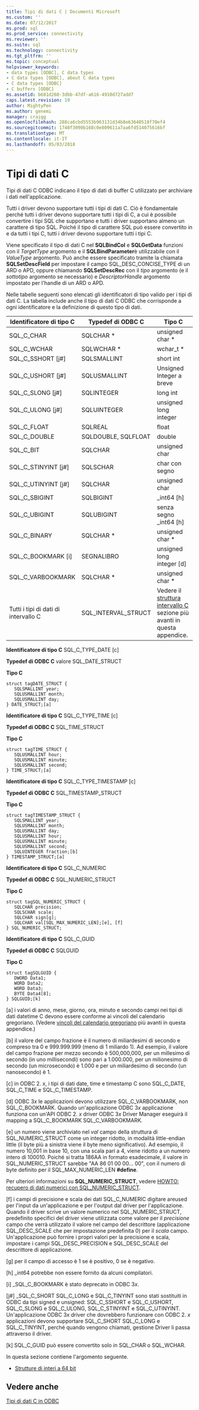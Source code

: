 ```yaml
---
title: Tipi di dati C | Documenti Microsoft
ms.custom: ''
ms.date: 07/12/2017
ms.prod: sql
ms.prod_service: connectivity
ms.reviewer: ''
ms.suite: sql
ms.technology: connectivity
ms.tgt_pltfrm: ''
ms.topic: conceptual
helpviewer_keywords:
- data types [ODBC], C data types
- C data types [ODBC], about C data types
- C data types [ODBC]
- C buffers [ODBC]
ms.assetid: b681d260-3dbb-47df-a616-4910d727add7
caps.latest.revision: 19
author: MightyPen
ms.author: genemi
manager: craigg
ms.openlocfilehash: 288ca6cbd5553b963131d34b8e63640518f70ef4
ms.sourcegitcommit: 1740f3090b168c0e809611a7aa6fd514075616bf
ms.translationtype: MT
ms.contentlocale: it-IT
ms.lasthandoff: 05/03/2018
---
```

# <a name="c-data-types"></a>Tipi di dati C
Tipi di dati C ODBC indicano il tipo di dati di buffer C utilizzato per archiviare i dati nell'applicazione.  
  
 Tutti i driver devono supportare tutti i tipi di dati C. Ciò è fondamentale perché tutti i driver devono supportare tutti i tipi di C, a cui è possibile convertire i tipi SQL che supportano e tutti i driver supportano almeno un carattere di tipo SQL. Poiché il tipo di carattere SQL può essere convertito in e da tutti i tipi C, tutti i driver devono supportare tutti i tipi C.  
  
 Viene specificato il tipo di dati C nel **SQLBindCol** e **SQLGetData** funzioni con il *TargetType* argomento e il **SQLBindParameter**è utilizzabile con il *ValueType* argomento. Può anche essere specificato tramite la chiamata **SQLSetDescField** per impostare il campo SQL_DESC_CONCISE_TYPE di un ARD o APD, oppure chiamando **SQLSetDescRec** con il *tipo* argomento (e il *sottotipo* argomento se necessario) e *DescriptorHandle* argomento impostato per l'handle di un ARD o APD.  
  
 Nelle tabelle seguenti sono elencati gli identificatori di tipo valido per i tipi di dati C. La tabella include anche il tipo di dati C ODBC che corrisponde a ogni identificatore e la definizione di questo tipo di dati.  
  
|Identificatore di tipo C|Typedef di ODBC C|Tipo C|  
|-----------------------|--------------------|------------|  
|SQL_C_CHAR|SQLCHAR *|unsigned char *|  
|SQL_C_WCHAR|SQLWCHAR *|wchar_t *|  
|SQL_C_SSHORT [j#]|SQLSMALLINT|short int|  
|SQL_C_USHORT [j#]|SQLUSMALLINT|Unsigned Integer a breve|  
|SQL_C_SLONG [j#]|SQLINTEGER|long int|  
|SQL_C_ULONG [j#]|SQLUINTEGER|unsigned long integer|  
|SQL_C_FLOAT|SQLREAL|float|  
|SQL_C_DOUBLE|SQLDOUBLE, SQLFLOAT|double|  
|SQL_C_BIT|SQLCHAR|unsigned char|  
|SQL_C_STINYINT [j#]|SQLSCHAR|char con segno|  
|SQL_C_UTINYINT [j#]|SQLCHAR|unsigned char|  
|SQL_C_SBIGINT|SQLBIGINT|_int64 [h]|  
|SQL_C_UBIGINT|SQLUBIGINT|senza segno _int64 [h]|  
|SQL_C_BINARY|SQLCHAR *|unsigned char *|  
|SQL_C_BOOKMARK [i]|SEGNALIBRO|unsigned long integer [d]|  
|SQL_C_VARBOOKMARK|SQLCHAR *|unsigned char *|  
|Tutti i tipi di dati di intervallo C|SQL_INTERVAL_STRUCT|Vedere il [struttura intervallo C](../../../odbc/reference/appendixes/c-interval-structure.md) sezione più avanti in questa appendice.|  
  
 **Identificatore di tipo C** SQL_C_TYPE_DATE [c]  
  
 **Typedef di ODBC C** valore SQL_DATE_STRUCT  
  
 **Tipo C**  
  
```  
struct tagDATE_STRUCT {  
   SQLSMALLINT year;  
   SQLUSMALLINT month;  
   SQLUSMALLINT day;    
} DATE_STRUCT;[a]  
```  
  
 **Identificatore di tipo C** SQL_C_TYPE_TIME [c]  
  
 **Typedef di ODBC C** SQL_TIME_STRUCT  
  
 **Tipo C**  
  
```  
struct tagTIME_STRUCT {  
   SQLUSMALLINT hour;  
   SQLUSMALLINT minute;  
   SQLUSMALLINT second;  
} TIME_STRUCT;[a]  
```  
  
 **Identificatore di tipo C** SQL_C_TYPE_TIMESTAMP [c]  
  
 **Typedef di ODBC C** SQL_TIMESTAMP_STRUCT  
  
 **Tipo C**  
  
```  
struct tagTIMESTAMP_STRUCT {  
   SQLSMALLINT year;  
   SQLUSMALLINT month;  
   SQLUSMALLINT day;  
   SQLUSMALLINT hour;  
   SQLUSMALLINT minute;  
   SQLUSMALLINT second;  
   SQLUINTEGER fraction;[b]   
} TIMESTAMP_STRUCT;[a]  
```  
  
 **Identificatore di tipo C** SQL_C_NUMERIC  
  
 **Typedef di ODBC C** SQL_NUMERIC_STRUCT  
  
 **Tipo C**  
  
```  
struct tagSQL_NUMERIC_STRUCT {  
   SQLCHAR precision;  
   SQLSCHAR scale;  
   SQLCHAR sign[g];  
   SQLCHAR val[SQL_MAX_NUMERIC_LEN];[e], [f]   
} SQL_NUMERIC_STRUCT;  
```  
  
 **Identificatore di tipo C** SQL_C_GUID  
  
 **Typedef di ODBC C** SQLGUID  
  
 **Tipo C**  
  
```  
struct tagSQLGUID {  
   DWORD Data1;  
   WORD Data2;  
   WORD Data3;  
   BYTE Data4[8];  
} SQLGUID;[k]  
```  
  
 [a] i valori di anno, mese, giorno, ora, minuto e secondo campi nei tipi di dati datetime C devono essere conforme ai vincoli del calendario gregoriano. (Vedere [vincoli del calendario gregoriano](../../../odbc/reference/appendixes/constraints-of-the-gregorian-calendar.md) più avanti in questa appendice.)  
  
 [b] il valore del campo frazione è il numero di miliardesimi di secondo e compreso tra 0 e 999.999.999 (meno di 1 miliardo 1). Ad esempio, il valore del campo frazione per mezzo secondo è 500,000,000, per un millesimo di secondo (in uno millisecondi) sono pari a 1.000.000, per un milionesimo di secondo (un microsecondo) è 1.000 e per un miliardesimo di secondo (un nanosecondo) è 1.  
  
 [c] in ODBC 2. *x*, i tipi di dati date, time e timestamp C sono SQL_C_DATE, SQL_C_TIME e SQL_C_TIMESTAMP.  
  
 [d] ODBC 3*x* le applicazioni devono utilizzare SQL_C_VARBOOKMARK, non SQL_C_BOOKMARK. Quando un'applicazione ODBC 3*x* applicazione funziona con un'API ODBC 2. *x* driver ODBC 3*x* Driver Manager eseguirà il mapping a SQL_C_BOOKMARK SQL_C_VARBOOKMARK.  
  
 [e] un numero viene archiviato nel *val* campo della struttura di SQL_NUMERIC_STRUCT come un integer ridotto, in modalità little-endian little (il byte più a sinistra viene il byte meno significativo). Ad esempio, il numero 10,001 in base 10, con una scala pari a 4, viene ridotto a un numero intero di 100010. Poiché si tratta 186AA in formato esadecimale, il valore in SQL_NUMERIC_STRUCT sarebbe "AA 86 01 00 00... 00", con il numero di byte definito per il SQL_MAX_NUMERIC_LEN **#define**.  
  
 Per ulteriori informazioni su **SQL_NUMERIC_STRUCT**, vedere [HOWTO: recupero di dati numerici con SQL_NUMERIC_STRUCT](retrieve-numeric-data-sql-numeric-struct-kb222831.md).  
  
 [f] i campi di precisione e scala dei dati SQL_C_NUMERIC digitare areused per l'input da un'applicazione e per l'output dal driver per l'applicazione. Quando il driver scrive un valore numerico nel SQL_NUMERIC_STRUCT, predefinito specifici del driver viene utilizzata come valore per il *precisione* campo che verrà utilizzato il valore nel campo del descrittore (applicazione SQL_DESC_SCALE che per impostazione predefinita 0) per il *scala* campo. Un'applicazione può fornire i propri valori per la precisione e scala, impostare i campi SQL_DESC_PRECISION e SQL_DESC_SCALE del descrittore di applicazione.  
  
 [g] per il campo di accesso è 1 se è positivo, 0 se è negativo.  
  
 [h] _int64 potrebbe non essere fornito da alcuni compilatori.  
  
 [i] _SQL_C_BOOKMARK è stato deprecato in ODBC 3*x*.  
  
 [j#] _SQL_C_SHORT SQL_C_LONG e SQL_C_TINYINT sono stati sostituiti in ODBC da tipi signed e unsigned: SQL_C_SSHORT e SQL_C_USHORT, SQL_C_SLONG e SQL_C_ULONG, SQL_C_STINYINT e SQL_C_UTINYINT. Un'applicazione ODBC 3*x* driver che dovrebbero funzionare con ODBC 2. *x* applicazioni devono supportare SQL_C_SHORT SQL_C_LONG e SQL_C_TINYINT, perché quando vengono chiamati, gestione Driver li passa attraverso il driver.  
  
 [k] SQL_C_GUID può essere convertito solo in SQL_CHAR o SQL_WCHAR.  
  
 In questa sezione contiene l'argomento seguente.  
  
-   [Strutture di interi a 64 bit](../../../odbc/reference/appendixes/64-bit-integer-structures.md)  
  
## <a name="see-also"></a>Vedere anche  
 [Tipi di dati C in ODBC](../../../odbc/reference/develop-app/c-data-types-in-odbc.md)
